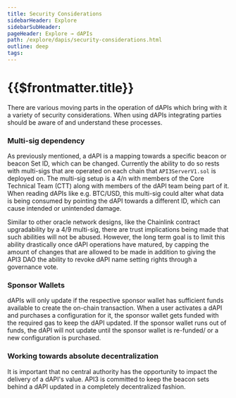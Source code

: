 ```yaml
---
title: Security Considerations
sidebarHeader: Explore
sidebarSubHeader:
pageHeader: Explore → dAPIs
path: /explore/dapis/security-considerations.html
outline: deep
tags:
---
```


<PageHeader/>

<SearchHighlight/>

<FlexStartTag/>

# {{$frontmatter.title}}

There are various moving parts in the operation of dAPIs which bring with it a
variety of security considerations. When using dAPIs integrating parties should
be aware of and understand these processes.

### Multi-sig dependency

As previously mentioned, a dAPI is a mapping towards a specific beacon or beacon
Set ID, which can be changed. Currently the ability to do so rests with
multi-sigs that are operated on each chain that `API3ServerV1.sol` is deployed
on. The multi-sig setup is a 4/n with members of the Core Technical Team (CTT)
along with members of the dAPI team being part of it. When reading dAPIs like
e.g. BTC/USD, this multi-sig could alter what data is being consumed by pointing
the dAPI towards a different ID, which can cause intended or unintended damage.

Similar to other oracle network designs, like the Chainlink contract
upgradability by a 4/9 multi-sig, there are trust implications being made that
such abilities will not be abused. However, the long term goal is to limit this
ability drastically once dAPI operations have matured, by capping the amount of
changes that are allowed to be made in addition to giving the API3 DAO the
ability to revoke dAPI name setting rights through a governance vote.

### Sponsor Wallets

dAPIs will only update if the respective sponsor wallet has sufficient funds
available to create the on-chain transaction. When a user activates a dAPI and
purchases a configuration for it, the sponsor wallet gets funded with the
required gas to keep the dAPI updated. If the sponsor wallet runs out of funds,
the dAPI will not update until the sponsor wallet is re-funded/ or a new
configuration is purchased.

### Working towards absolute decentralization

It is important that no central authority has the opportunity to impact the
delivery of a dAPI's value. API3 is committed to keep the beacon sets behind a
dAPI updated in a completely decentralized fashion.

<FlexEndTag/>
